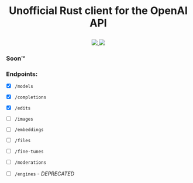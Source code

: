 # <p align="center">Unofficial Rust client for the OpenAI API</p>

<p align="center">
    <a href="https://github.com/lbkolev/openai-rs/blob/master/LICENSE">
        <img src="https://img.shields.io/badge/license-MIT-blue.svg">
    </a>
    <a href="https://github.com/lbkolev/openai-rs/actions?query=workflow%3ACI+branch%3Amaster">
        <img src="https://github.com/lbkolev/openai-rs/actions/workflows/ci.yml/badge.svg">
    </a>
</p>

### Soon™️

### Endpoints:

- [x]   `/models`
- [x]   `/completions`
- [x]   `/edits`
- [ ]   `/images`
- [ ]   `/embeddings`
- [ ]   `/files`
- [ ]   `/fine-tunes`
- [ ]   `/moderations`
- [ ]   `/engines` - *DEPRECATED*

